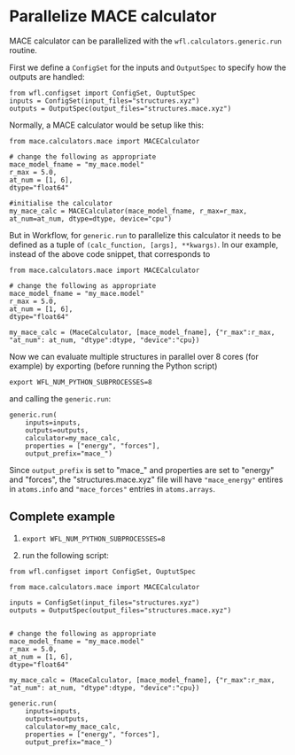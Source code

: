 # Parallelize MACE calculator

MACE calculator can be parallelized with the `wfl.calculators.generic.run` routine. 

First we define a `ConfigSet` for the inputs and `OutputSpec` to specify how the outputs are handled: 

```
from wfl.configset import ConfigSet, OuptutSpec
inputs = ConfigSet(input_files="structures.xyz")
outputs = OutputSpec(output_files="structures.mace.xyz")
```

Normally, a MACE calculator would be setup like this: 

```
from mace.calculators.mace import MACECalculator 

# change the following as appropriate
mace_model_fname = "my_mace.model"
r_max = 5.0, 
at_num = [1, 6], 
dtype="float64"

#initialise the calculator
my_mace_calc = MACECalculator(mace_model_fname, r_max=r_max, at_num=at_num, dtype=dtype, device="cpu") 
```

But in Workflow, for `generic.run` to parallelize this calculator it needs to be defined as a tuple of `(calc_function, [args], **kwargs)`. In our example, instead of the above code snippet, that corresponds to 

```
from mace.calculators.mace import MACECalculator 

# change the following as appropriate
mace_model_fname = "my_mace.model"
r_max = 5.0, 
at_num = [1, 6], 
dtype="float64"

my_mace_calc = (MaceCalculator, [mace_model_fname], {"r_max":r_max, "at_num": at_num, "dtype":dtype, "device":"cpu})
```

Now we can evaluate multiple structures in parallel over 8 cores (for example) by exporting (before running the Python script)

```
export WFL_NUM_PYTHON_SUBPROCESSES=8
```

and calling the `generic.run`:

```
generic.run(
    inputs=inputs, 
    outputs=outputs,
    calculator=my_mace_calc,
    properties = ["energy", "forces"],
    output_prefix="mace_")
```

Since `output_prefix` is set to "mace_" and properties are set to "energy" and "forces", the "structures.mace.xyz" file will have `"mace_energy"` entires in `atoms.info` and `"mace_forces"` entries in `atoms.arrays`. 


## Complete example

1. `export WFL_NUM_PYTHON_SUBPROCESSES=8`

2. run the following script: 

```
from wfl.configset import ConfigSet, OuptutSpec

from mace.calculators.mace import MACECalculator 

inputs = ConfigSet(input_files="structures.xyz")
outputs = OutputSpec(output_files="structures.mace.xyz")


# change the following as appropriate
mace_model_fname = "my_mace.model"
r_max = 5.0, 
at_num = [1, 6], 
dtype="float64"

my_mace_calc = (MaceCalculator, [mace_model_fname], {"r_max":r_max, "at_num": at_num, "dtype":dtype, "device":"cpu})

generic.run(
    inputs=inputs, 
    outputs=outputs,
    calculator=my_mace_calc,
    properties = ["energy", "forces"],
    output_prefix="mace_")

```